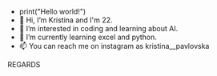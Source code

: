 - print("Hello world!")
-  👋 Hi, I’m Kristina and I'm 22.  
- 👀 I’m interested in coding and learning about AI.
- 🌱 I’m currently learning excel and python. 
- 📫 You can reach me on instagram as kristina__pavlovska 

REGARDS
